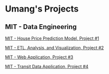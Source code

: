# Umang's Projects
## MIT - Data Engineering
[MIT - House Price Prediction Model, Project #1](https://ukthanki.github.io/MIT_House_Price_Prediction_Project/)<br>  

[MIT - ETL, Analysis, and Visualization, Project #2](https://ukthanki.github.io/MIT_ETL_Project/)<br> 

[MIT - Web Application, Project #3](https://ukthanki.github.io/MIT_Books_Web_Application_Project/)<br> 

[MIT - Transit Data Application, Project #4](https://github.com/ukthanki/MIT_Transit_Data_Application/)<br> 

